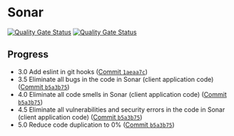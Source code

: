 # Sonar

[![Quality Gate Status](https://sonarcloud.io/api/project_badges/measure?project=vkazakevich_sonar-server&metric=alert_status)](https://sonarcloud.io/summary/new_code?id=vkazakevich_sonar-server)
[![Quality Gate Status](https://sonarcloud.io/api/project_badges/measure?project=vkazakevich_sonar-client&metric=alert_status)](https://sonarcloud.io/summary/new_code?id=vkazakevich_sonar-client)

## Progress

- 3.0 Add eslint in git hooks ([Commit `1aeaa7c`](https://github.com/vkazakevich/projektowanie-obiektowe/commit/1aeaa7cc84c656fbe6f81152fca8238ca241ec79))
- 3.5 Eliminate all bugs in the code in Sonar (client application code) ([Commit `b5a3b75`](https://github.com/vkazakevich/projektowanie-obiektowe/commit/b5a3b7539f3aaeab95797f046a080db4cd6ff3ca))
- 4.0 Eliminate all code smells in Sonar (client application code) ([Commit `b5a3b75`](https://github.com/vkazakevich/projektowanie-obiektowe/commit/b5a3b7539f3aaeab95797f046a080db4cd6ff3ca))
- 4.5 Eliminate all vulnerabilities and security errors in the code in Sonar (client application code) ([Commit `b5a3b75`](https://github.com/vkazakevich/projektowanie-obiektowe/commit/b5a3b7539f3aaeab95797f046a080db4cd6ff3ca))
- 5.0 Reduce code duplication to 0% ([Commit `b5a3b75`](https://github.com/vkazakevich/projektowanie-obiektowe/commit/b5a3b7539f3aaeab95797f046a080db4cd6ff3ca))